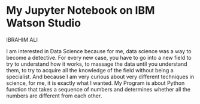 # My Jupyter Notebook on IBM Watson Studio
IBRAHIM ALI

I am interested in Data Science because for me, data science was a way to become a detective. For every new case, you have to go into a new field to try to understand how it works, to massage the data until you understand them, to try to acquire all the knowledge of the field without being a specialist. And because I am very curious about very different techniques in science, for me, it is exactly what I wanted.
My Program is about Python function that takes a sequence of numbers and determines whether all the numbers are different from each other.
